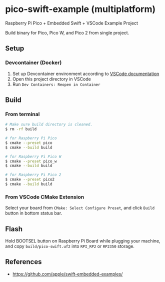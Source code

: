 # pico-swift-example (multiplatform)
Raspberry Pi Pico + Embedded Swift + VSCode Example Project

Build binary for Pico, Pico W, and Pico 2 from single project.

## Setup

### Devcontainer (Docker)

1. Set up Devcontainer environment according to [VSCode documentation](https://code.visualstudio.com/docs/devcontainers/containers)
2. Open this project directory in VSCode
3. Run `Dev Containers: Reopen in Container`

<!--
## macOS

### Install Swift Development Snapshot

1. Install Xcode.
2. Install Command Line Tools from Xcode Settings.
3. Make sure xcode-select points to Xcode
```sh
$ xcode-select --print-path
/Applications/Xcode.app/Contents/Developer

# If xcode-select points to /Library/Developer/CommandLineTools, run this command to switch.
$ sudo xcode-select --switch /Applications/Xcode.app/Contents/Developer
```
4. Download latest swift snapshot (`Trunk Development (main)` `Xcode` `Universal`) from [official page](https://www.swift.org/download/#snapshots), and install it for all users.
5. Check new swift compiler can resolved by `xcrun`.
```sh
$ xcrun --toolchain $(plutil -extract CFBundleIdentifier raw /Library/Developer/Toolchains/swift-latest.xctoolchain/Info.plist) -f swiftc
/Library/Developer/Toolchains/swift-DEVELOPMENT-SNAPSHOT-2024-09-25-a.xctoolchain/usr/bin/swiftc
```
-->

## Build

### From terminal
```sh
# Make sure build directory is cleaned.
$ rm -rf build

# for Raspberry Pi Pico
$ cmake --preset pico
$ cmake --build build

# for Raspberry Pi Pico W
$ cmake --preset pico_w
$ cmake --build build

# for Raspberry Pi Pico 2
$ cmake --preset pico2
$ cmake --build build
```

### From VSCode CMake Extension

Select your board from `CMake: Select Configure Preset`, and click `Build` button in bottom status bar.

## Flash

Hold BOOTSEL button on Raspberry Pi Board while plugging your machine, and copy `build/pico-swift.uf2` into `RPI_RP2` or `RP2350` storage.

## References

- https://github.com/apple/swift-embedded-examples/

